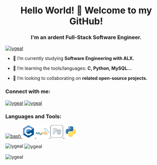 <h1 align="center">Hello World! 👋 Welcome to my GitHub!</h1>
<h3 align="center">I'm an ardent Full-Stack Software Engineer.</h3>

<p align="left"> <a href="https://twitter.com/iygeal" target="blank"><img src="https://img.shields.io/twitter/follow/iygeal?logo=twitter&style=for-the-badge" alt="iygeal" /></a> </p>

- 🔭 I’m currently studying **Software Engineering with ALX.**

- 🌱 I’m learning the tools/languages: **C, Python, MySQL...**

- 👯 I’m looking to collaborating on **related open-source projects.**

<h3 align="left">Connect with me:</h3>
<p align="left">
<a href="https://twitter.com/iygeal" target="blank"><img align="center" src="https://raw.githubusercontent.com/rahuldkjain/github-profile-readme-generator/master/src/images/icons/Social/twitter.svg" alt="iygeal" height="30" width="40" /></a>
<a href="https://linkedin.com/in/iygeal" target="blank"><img align="center" src="https://raw.githubusercontent.com/rahuldkjain/github-profile-readme-generator/master/src/images/icons/Social/linked-in-alt.svg" alt="iygeal" height="30" width="40" /></a>
</p>

<h3 align="left">Languages and Tools:</h3>
<p align="left"> <a href="https://www.gnu.org/software/bash/" target="_blank" rel="noreferrer"> <img src="https://www.vectorlogo.zone/logos/gnu_bash/gnu_bash-icon.svg" alt="bash" width="40" height="40"/> </a> <a href="https://www.cprogramming.com/" target="_blank" rel="noreferrer"> <img src="https://raw.githubusercontent.com/devicons/devicon/master/icons/c/c-original.svg" alt="c" width="40" height="40"/> </a> <a href="https://www.mysql.com/" target="_blank" rel="noreferrer"> <img src="https://raw.githubusercontent.com/devicons/devicon/master/icons/mysql/mysql-original-wordmark.svg" alt="mysql" width="40" height="40"/> </a> <a href="https://www.photoshop.com/en" target="_blank" rel="noreferrer"> <img src="https://raw.githubusercontent.com/devicons/devicon/master/icons/photoshop/photoshop-line.svg" alt="photoshop" width="40" height="40"/> </a> <a href="https://www.python.org" target="_blank" rel="noreferrer"> <img src="https://raw.githubusercontent.com/devicons/devicon/master/icons/python/python-original.svg" alt="python" width="40" height="40"/> </a> </p>

<p><img align="left" src="https://github-readme-stats.vercel.app/api/top-langs?username=iygeal&show_icons=true&locale=en&layout=compact" alt="iygeal" /></p>

<p>&nbsp;<img align="center" src="https://github-readme-stats.vercel.app/api?username=iygeal&show_icons=true&locale=en" alt="iygeal" /></p>

<p><img align="center" src="https://github-readme-streak-stats.herokuapp.com/?user=iygeal&" alt="iygeal" /></p>
